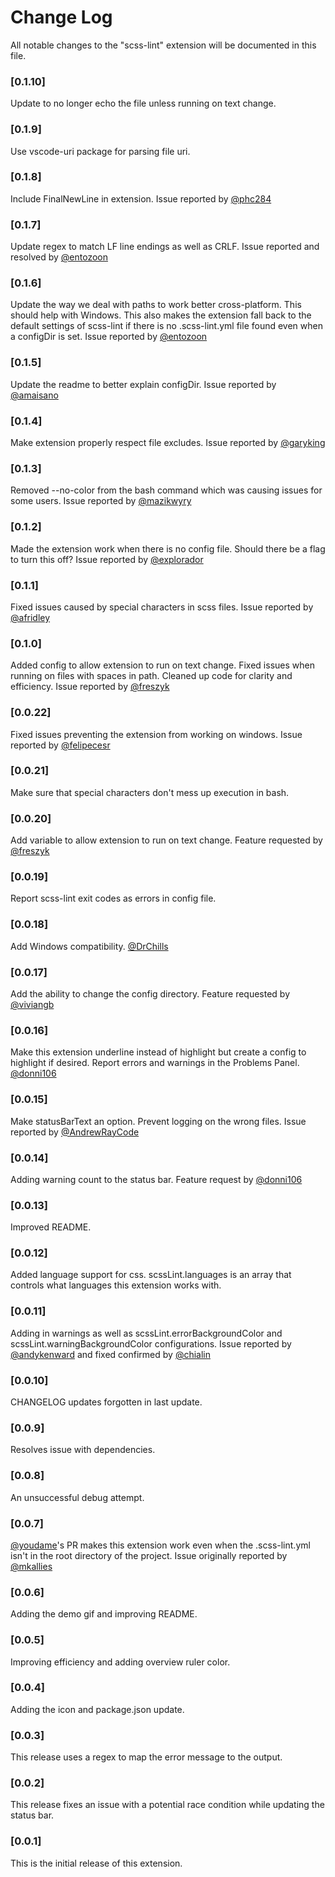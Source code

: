 # Change Log
All notable changes to the "scss-lint" extension will be documented in this file.

### [0.1.10]

Update to no longer echo the file unless running on text change.

### [0.1.9]

Use vscode-uri package for parsing file uri.

### [0.1.8]

Include FinalNewLine in extension. Issue reported by [@phc284](https://github.com/phc284)

### [0.1.7]

Update regex to match LF line endings as well as CRLF. Issue reported and resolved by [@entozoon](https://github.com/entozoon)

### [0.1.6]

Update the way we deal with paths to work better cross-platform. This should help with Windows. This also makes the extension fall back to the default settings of scss-lint if there is no .scss-lint.yml file found even when a configDir is set. Issue reported by [@entozoon](https://github.com/entozoon)

### [0.1.5]

Update the readme to better explain configDir. Issue reported by [@amaisano](https://github.com/amaisano)

### [0.1.4]

Make extension properly respect file excludes. Issue reported by [@garyking](https://github.com/garyking)

### [0.1.3]

Removed --no-color from the bash command which was causing issues for some users. Issue reported by [@mazikwyry](https://github.com/mazikwyry)

### [0.1.2]

Made the extension work when there is no config file. Should there be a flag to turn this off? Issue reported by [@explorador](https://github.com/explorador)

### [0.1.1]

Fixed issues caused by special characters in scss files. Issue reported by [@afridley](https://github.com/afridley)

### [0.1.0]

Added config to allow extension to run on text change. Fixed issues when running on files with spaces in path. Cleaned up code for clarity and efficiency. Issue reported by [@freszyk](https://github.com/freszyk)

### [0.0.22]

Fixed issues preventing the extension from working on windows. Issue reported by [@felipecesr](https://github.com/felipecesr)

### [0.0.21]

Make sure that special characters don't mess up execution in bash.

### [0.0.20]

Add variable to allow extension to run on text change. Feature requested by [@freszyk](https://github.com/freszyk)

### [0.0.19]

Report scss-lint exit codes as errors in config file.

### [0.0.18]

Add Windows compatibility. [@DrChills](https://github.com/DrChills)

### [0.0.17]

Add the ability to change the config directory. Feature requested by [@viviangb](https://github.com/viviangb)

### [0.0.16]

Make this extension underline instead of highlight but create a config to highlight if desired. Report errors and warnings in the Problems Panel. [@donni106](https://github.com/donni106)

### [0.0.15]

Make statusBarText an option. Prevent logging on the wrong files. Issue reported by [@AndrewRayCode](https://github.com/AndrewRayCode)

### [0.0.14]

Adding warning count to the status bar. Feature request by [@donni106](https://github.com/donni106)

### [0.0.13]

Improved README.

### [0.0.12]

Added language support for css. scssLint.languages is an array that controls what languages this extension works with.

### [0.0.11]

Adding in warnings as well as scssLint.errorBackgroundColor and scssLint.warningBackgroundColor configurations. Issue reported by [@andykenward](https://github.com/andykenward) and fixed confirmed by [@chialin](https://github.com/chialin)

### [0.0.10]

CHANGELOG updates forgotten in last update.

### [0.0.9]

Resolves issue with dependencies.

### [0.0.8]

An unsuccessful debug attempt.

### [0.0.7]

[@youdame](https://github.com/yoodame)'s PR makes this extension work even when the .scss-lint.yml isn't in the root directory of the project. Issue originally reported by [@mkallies](https://github.com/mkallies)

### [0.0.6]

Adding the demo gif and improving README.

### [0.0.5]

Improving efficiency and adding overview ruler color.

### [0.0.4]

Adding the icon and package.json update.

### [0.0.3]

This release uses a regex to map the error message to the output.

### [0.0.2]

This release fixes an issue with a potential race condition while updating the status bar.

### [0.0.1]

This is the initial release of this extension.

